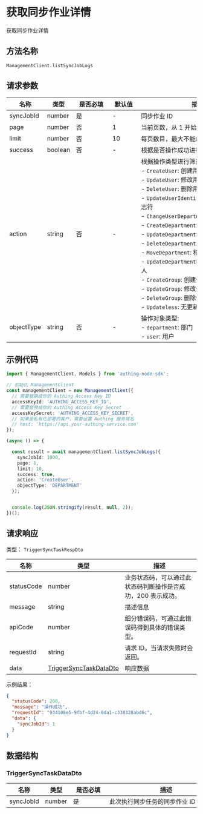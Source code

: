# 获取同步作业详情

<!--
  警告⚠️：
  不要直接修改该文档，
  https://github.com/Authing/authing-docs-factory
  使用该项目进行生成
-->

<LastUpdated />

获取同步作业详情

## 方法名称

`ManagementClient.listSyncJobLogs`

## 请求参数

| 名称 | 类型 | <div style="width:80px">是否必填</div> | <div style="width:60px">默认值</div> | <div style="width:300px">描述</div> | <div style="width:200px">示例值</div> |
| ---- | ---- | ---- | ---- | ---- | ---- |
 | syncJobId | number  | 是 | - | 同步作业 ID  | `1000` |
 | page | number  | 否 | 1 | 当前页数，从 1 开始  | `1` |
 | limit | number  | 否 | 10 | 每页数目，最大不能超过 50，默认为 10  | `10` |
 | success | boolean  | 否 | - | 根据是否操作成功进行筛选  | `true` |
 | action | string  | 否 | - | 根据操作类型进行筛选：<br>- `CreateUser`: 创建用户<br>- `UpdateUser`: 修改用户信息<br>- `DeleteUser`: 删除用户<br>- `UpdateUserIdentifier`: 修改用户唯一标志符<br>- `ChangeUserDepartment`: 修改用户部门<br>- `CreateDepartment`: 创建部门<br>- `UpdateDepartment`: 修改部门信息<br>- `DeleteDepartment`: 删除部门<br>- `MoveDepartment`: 移动部门<br>- `UpdateDepartmentLeader`: 同步部门负责人<br>- `CreateGroup`: 创建分组<br>- `UpdateGroup`: 修改分组<br>- `DeleteGroup`: 删除分组<br>- `Updateless`: 无更新<br>      | `CreateUser` |
 | objectType | string  | 否 | - | 操作对象类型:<br>- `department`: 部门<br>- `user`: 用户<br>      | `DEPARTMENT` |




## 示例代码

```ts
import { ManagementClient, Models } from 'authing-node-sdk';

// 初始化 ManagementClient
const managementClient = new ManagementClient({
  // 需要替换成你的 Authing Access Key ID
  accessKeyId: 'AUTHING_ACCESS_KEY_ID',
  // 需要替换成你的 Authing Access Key Secret
  accessKeySecret: 'AUTHING_ACCESS_KEY_SECRET',
  // 如果是私有化部署的客户，需要设置 Authing 服务域名
  // host: 'https://api.your-authing-service.com'
});

(async () => {

  const result = await managementClient.listSyncJobLogs({
    syncJobId: 1000,
    page: 1,
    limit: 10,
    success: true,
    action: 'CreateUser',
    objectType: 'DEPARTMENT'
  });


  console.log(JSON.stringify(result, null, 2));
})();

```




## 请求响应

类型： `TriggerSyncTaskRespDto`

| 名称 | 类型 | 描述 |
| ---- | ---- | ---- |
| statusCode | number | 业务状态码，可以通过此状态码判断操作是否成功，200 表示成功。 |
| message | string | 描述信息 |
| apiCode | number | 细分错误码，可通过此错误码得到具体的错误类型。 |
| requestId | string | 请求 ID。当请求失败时会返回。 |
| data | <a href="#TriggerSyncTaskDataDto">TriggerSyncTaskDataDto</a> | 响应数据 |



示例结果：

```json
{
  "statusCode": 200,
  "message": "操作成功",
  "requestId": "934108e5-9fbf-4d24-8da1-c330328abd6c",
  "data": {
    "syncJobId": 1
  }
}
```

## 数据结构


### <a id="TriggerSyncTaskDataDto"></a> TriggerSyncTaskDataDto

| 名称 | 类型 | <div style="width:80px">是否必填</div> | <div style="width:300px">描述</div> | <div style="width:200px">示例值</div> |
| ---- |  ---- | ---- | ---- | ---- |
| syncJobId | number | 是 | 此次执行同步任务的同步作业 ID   |  `1` |


